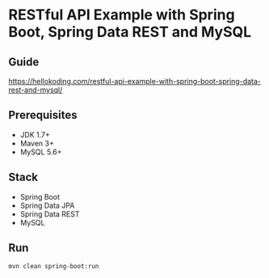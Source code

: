 # RESTful API Example with Spring Boot, Spring Data REST and MySQL

## Guide
https://hellokoding.com/restful-api-example-with-spring-boot-spring-data-rest-and-mysql/

## Prerequisites
- JDK 1.7+
- Maven 3+
- MySQL 5.6+

## Stack
- Spring Boot
- Spring Data JPA
- Spring Data REST
- MySQL

## Run
`mvn clean spring-boot:run`